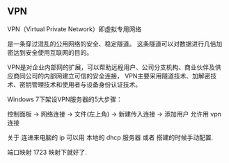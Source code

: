 ## VPN
VPN（Virtual Private Network）即虚拟专用网络

是一条穿过混乱的公用网络的安全、稳定隧道。
这条隧道可以对数据进行几倍加密达到安全使用互联网的目的。

VPN是对企业内部网的扩展，可以帮助远程用户、公司分支机构、商业伙伴及供应商同公司的内部网建立可信的安全连接，
VPN主要采用隧道技术、加解密技术、密钥管理技术和使用者与设备身份认证技术。

Windows 7下架设VPN服务器的5大步骤：

控制面板 → 网络连接 → 文件(左上角) → 新建传入连接 → 添加用户  允许用 vpn 连接

关于 连进来电脑的 ip 可以用 本地的 dhcp 服务器 或者 搭建的时候手动配置.

端口映射 1723 映射下就好了.



